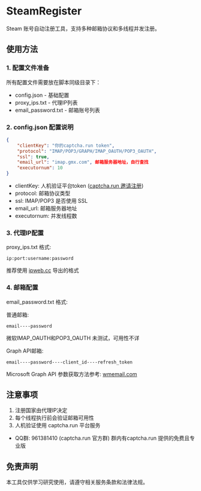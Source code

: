 # SteamRegister

Steam 账号自动注册工具，支持多种邮箱协议和多线程并发注册。


## 使用方法

### 1. 配置文件准备

所有配置文件需要放在脚本同级目录下：

- config.json - 基础配置
- proxy_ips.txt - 代理IP列表
- email_password.txt - 邮箱账号列表

### 2. config.json 配置说明
```json
{
    "clientKey": "你的captcha.run token",
    "protocol": "IMAP/POP3/GRAPH/IMAP_OAUTH/POP3_OAUTH",
    "ssl": true,
    "email_url": "imap.gmx.com", 邮箱服务器地址，自行查找
    "executornum": 10
}
```

- clientKey: 人机验证平台token ([captcha.run 邀请注册](https://captcha.run/sso?inviter=5888a224-d520-4c38-aa71-c8411dd62e8c))
- protocol: 邮箱协议类型
- ssl: IMAP/POP3 是否使用 SSL
- email_url: 邮箱服务器地址
- executornum: 并发线程数

### 3. 代理IP配置

proxy_ips.txt 格式:
```
ip:port:username:password
```
推荐使用 [ipweb.cc](https://ipweb.cc/show/4.html) 导出的格式

### 4. 邮箱配置

email_password.txt 格式:

普通邮箱:
```
email----password
```
微软IMAP_OAUTH和POP3_OAUTH 未测试，可用性不详

Graph API邮箱:
```
email----password----client_id----refresh_token
```
Microsoft Graph API 参数获取方法参考: [wmemail.com](https://wmemail.com/)

## 注意事项

1. 注册国家由代理IP决定
2. 每个线程执行前会验证邮箱可用性
3. 人机验证使用 captcha.run 平台服务
- QQ群: 961381410 (captcha.run 官方群) 群内有captcha.run 提供的免费且专业版

## 免责声明

本工具仅供学习研究使用，请遵守相关服务条款和法律法规。

